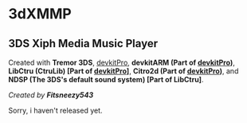 # 3dXMMP
## 3DS Xiph Media Music Player
Created with **Tremor 3DS**, [devkitPro](https://www.devkitpro.org), **devkitARM (Part of [devkitPro](https://www.devkitpro.org))**, **LibCtru (CtruLib) [Part of [devkitPro](https://www.devkitpro.org)]**, **Citro2d (Part of [devkitPro](https://www.devkitpro.org))**, and **NDSP (The 3DS's default sound system) [Part of LibCtru]**.

*Created by **Fitsneezy543***


Sorry, i haven't released yet.
